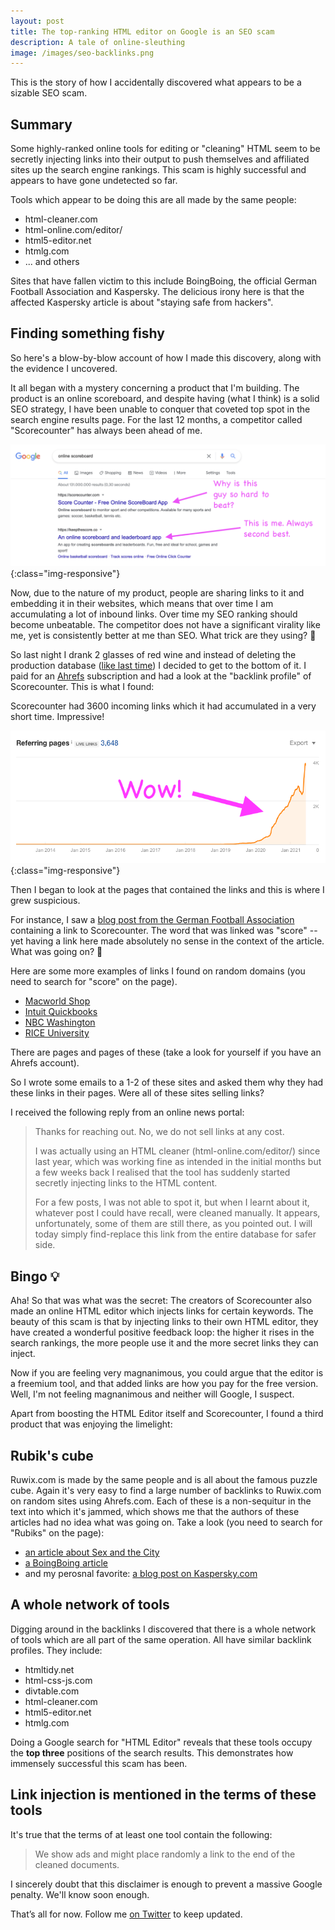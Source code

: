 ```yaml
---
layout: post
title: The top-ranking HTML editor on Google is an SEO scam
description: A tale of online-sleuthing
image: /images/seo-backlinks.png
---
```



This is the story of how I accidentally discovered what appears to be a sizable SEO scam.

## Summary
Some highly-ranked online tools for editing or "cleaning" HTML seem to be secretly injecting links into their output to push themselves and 
affiliated sites up the search engine rankings. This scam is highly successful and appears to have gone undetected so far.

Tools which appear to be doing this are all made by the same people:

* html-cleaner.com
* html-online.com/editor/
* html5-editor.net
* htmlg.com
* ... and others

Sites that have fallen victim to this include BoingBoing, the official German Football Association and Kaspersky. The delicious irony here is that the affected Kaspersky article is about "staying safe from hackers".  

## Finding something fishy

So here's a blow-by-blow account of how I made this discovery, along with the evidence I uncovered.

It all began with a mystery concerning a product that I'm building. The product is an online scoreboard, and despite having (what I think) is a solid SEO strategy, I have been unable to conquer that coveted top spot in the search engine results page. For the last 12 months, a competitor called "Scorecounter" has always been ahead of me.

!['Failure'](/images/seo-google-serp.png){:class="img-responsive"}

Now, due to the nature of my product, people are sharing links to it and embedding it in their websites, which means that over time I am accumulating a lot of inbound links. Over time my SEO ranking should become unbeatable. The competitor does not have a significant virality like me, yet is consistently better at me than SEO. What trick are they using? 🤔

So last night I drank 2 glasses of red wine and instead of deleting the production database ([like last time](https://keepthescore.co/blog/posts/deleting_the_production_database/)) I decided to get to the bottom of it. I paid for an [Ahrefs](https://ahrefs.com/) subscription and had a look at the "backlink profile" of Scorecounter. This is what I found:

Scorecounter had 3600 incoming links which it had accumulated in a very short time. Impressive! 

!['Nice'](/images/seo-backlinks.png){:class="img-responsive"}

Then I began to look at the pages that contained the links and this is where I grew suspicious.

For instance, I saw a [blog post from the German Football Association](https://www.dfb.de/en/news/detail/loew-ter-stegen-will-be-in-goal-225988/?no_cache=1) containing a link to Scorecounter. The word that was linked was "score" -- yet having a link here made absolutely no sense in the context of the article. What was going on? 🤔

Here are some more examples of links I found on random domains (you need to search for "score" on the page). 

* [Macworld Shop](https://shop.macworld.com/sales/lenovo-mirage-ar-ar-7562b-headset-4-3-display-marvel-dimension-of-heroes-new)
* [Intuit Quickbooks](https://quickbooks.intuit.com/au/quickbooks-online-accountant/package-offer/terms/)
* [NBC Washington](https://www.nbcwashington.com/news/sports/nbcsports/lars-eller-says-tom-wilsons-hits-in-scrum-with-rangers-werent-a-big-deal/2660863/)
* [RICE University](https://csweb.rice.edu/academics/graduate-programs/online-mds/faqs)


There are pages and pages of these (take a look for yourself if you have an Ahrefs account). 

So I wrote some emails to a 1-2 of these sites and asked them why they had these links in their pages. Were all of these sites selling links?

I received the following reply from an online news portal: 

>Thanks for reaching out. No, we do not sell links at any cost. 
>
>I was actually using an HTML cleaner (html-online.com/editor/) since last year, which was working fine as intended in the initial months but a few weeks back I realised that the tool has suddenly started secretly injecting links to the HTML content.
> 
>For a few posts, I was not able to spot it, but when I learnt about it, whatever post I could have recall, were cleaned manually. It appears, unfortunately, some of them are still there, as you pointed out. I will today simply find-replace this link from the entire database for safer side.

## Bingo 💡

Aha! So that was what was the secret: The creators of Scorecounter also made an online HTML editor which injects links for certain keywords. The beauty of this scam is that by injecting links to their own HTML editor, they have created a wonderful positive feedback loop: the higher it rises in the search rankings, the more people use it and the more secret links they can inject.

Now if you are feeling very magnanimous, you could argue that the editor is a freemium tool, and that added links are how you pay for the free version. Well, I'm not feeling magnanimous and neither will Google, I suspect.

Apart from boosting the HTML Editor itself and Scorecounter, I found a third product that was enjoying the limelight:

## Rubik's cube
Ruwix.com is made by the same people and is all about the famous puzzle cube. Again it's very easy to find a large number of backlinks to Ruwix.com on random sites using Ahrefs.com. Each of these is a non-sequitur in the text into which it's jammed, which shows me that the authors of these articles had no idea what was going on. Take a look (you need to search for "Rubiks" on the page):

* [an article about Sex and the City](https://www.complex.com/pop-culture/2018/02/kim-cattrall-tells-sarah-jessica-parker-stop-exploiting-tragedy)
* [a BoingBoing article](https://boingboing.net/2017/06/27/a-review-of-cosmic-trigger-a.html)
* and my perosnal favorite: [a blog post on Kaspersky.com](https://www.kaspersky.com/resource-center/threats/coronavirus-how-to-stay-safe-hackers-scammers)


## A whole network of tools
Digging around in the backlinks I discovered that there is a whole network of tools which are all part of the same operation. All have similar backlink profiles. They include:

* htmltidy.net
* html-css-js.com
* divtable.com
* html-cleaner.com
* html5-editor.net
* htmlg.com

Doing a Google search for "HTML Editor" reveals that these tools occupy the **top three** positions of the search results. This demonstrates how immensely successful this scam has been.

## Link injection is mentioned in the terms of these tools

It's true that the terms of at least one tool contain the following:

> We show ads and might place randomly a link to the end of the cleaned documents.

I sincerely doubt that this disclaimer is enough to prevent a massive Google penalty.  We'll know soon enough.


That’s all for now. Follow me [on Twitter](https://twitter.com/wrede) to keep updated.